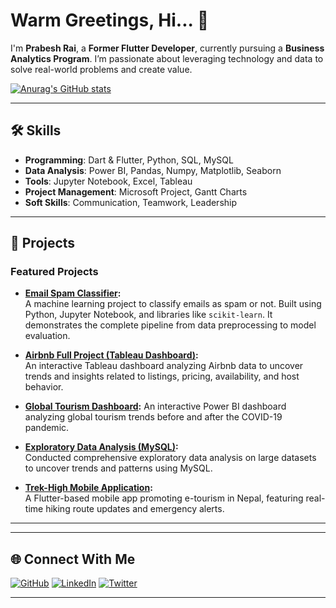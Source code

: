 # Warm Greetings, Hi... 👋

I'm **Prabesh Rai**, a **Former Flutter Developer**, currently pursuing a **Business Analytics Program**. I’m passionate about leveraging technology and data to solve real-world problems and create value.
 
 
[![Anurag's GitHub stats](https://github-readme-stats.vercel.app/api?username=Prabesh789)](https://github.com/anuraghazra/github-readme-stats)

---

## 🛠 Skills
- **Programming**: Dart & Flutter, Python, SQL, MySQL 
- **Data Analysis**: Power BI, Pandas, Numpy, Matplotlib, Seaborn  
- **Tools**: Jupyter Notebook, Excel, Tableau  
- **Project Management**: Microsoft Project, Gantt Charts  
- **Soft Skills**: Communication, Teamwork, Leadership  

---

## 🌟 Projects

### Featured Projects

- **[Email Spam Classifier](https://github.com/Prabesh789/email-spam-classifier):**  
  A machine learning project to classify emails as spam or not. Built using Python, Jupyter Notebook, and libraries like `scikit-learn`. It demonstrates the complete pipeline from data preprocessing to model evaluation.

- **[Airbnb Full Project (Tableau Dashboard)](https://public.tableau.com/app/profile/prabesh.rai6215/viz/AirbnbFullProject_17344635039170/Dashboard1):**  
  An interactive Tableau dashboard analyzing Airbnb data to uncover trends and insights related to listings, pricing, availability, and host behavior.

- **[Global Tourism Dashboard](https://github.com/Prabesh789/Global-Tourism-Dashboard):**
  An interactive Power BI dashboard analyzing global tourism trends before and after the COVID-19 pandemic.
  
- **[Exploratory Data Analysis (MySQL)](https://github.com/Prabesh789/Data_Analyst_Bootcamp/blob/main/exploratory_data_analysis.sql):**  
  Conducted comprehensive exploratory data analysis on large datasets to uncover trends and patterns using MySQL.

- **[Trek-High Mobile Application](https://github.com/Prabesh789/Trek-High):**  
  A Flutter-based mobile app promoting e-tourism in Nepal, featuring real-time hiking route updates and emergency alerts.

---
---

## 🌐 Connect With Me
[![GitHub](https://img.shields.io/badge/GitHub-%2312100E.svg?style=for-the-badge&logo=github&logoColor=white)](https://github.com/Prabesh789)
[![LinkedIn](https://img.shields.io/badge/LinkedIn-%230077B5.svg?style=for-the-badge&logo=linkedin&logoColor=white)](https://linkedin.com/in/prabeshrai)
[![Twitter](https://img.shields.io/badge/Twitter-%231DA1F2.svg?style=for-the-badge&logo=twitter&logoColor=white)](https://twitter.com/yourtwitterhandle)

---

